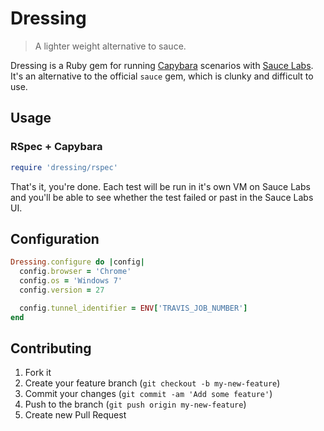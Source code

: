 # Dressing

> A lighter weight alternative to sauce.

Dressing is a Ruby gem for running [Capybara](https://github.com/jnicklas/capybara) scenarios with [Sauce Labs](https://saucelabs.com).
It's an alternative to the official `sauce` gem, which is clunky and difficult to use.

## Usage

### RSpec + Capybara

```ruby
require 'dressing/rspec'
```

That's it, you're done. Each test will be run in it's own VM on Sauce Labs and you'll be able to see whether
the test failed or past in the Sauce Labs UI.

## Configuration

```ruby
Dressing.configure do |config|
  config.browser = 'Chrome'
  config.os = 'Windows 7'
  config.version = 27

  config.tunnel_identifier = ENV['TRAVIS_JOB_NUMBER']
end
```

## Contributing

1. Fork it
2. Create your feature branch (`git checkout -b my-new-feature`)
3. Commit your changes (`git commit -am 'Add some feature'`)
4. Push to the branch (`git push origin my-new-feature`)
5. Create new Pull Request

